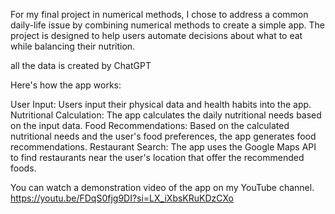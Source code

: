 For my final project in numerical methods, I chose to address a common daily-life issue by combining numerical methods to create a simple app. The project is designed to help users automate decisions about what to eat while balancing their nutrition.

all the data is created by ChatGPT

Here's how the app works:

User Input: Users input their physical data and health habits into the app.
Nutritional Calculation: The app calculates the daily nutritional needs based on the input data.
Food Recommendations: Based on the calculated nutritional needs and the user's food preferences, the app generates food recommendations.
Restaurant Search: The app uses the Google Maps API to find restaurants near the user's location that offer the recommended foods.

You can watch a demonstration video of the app on my YouTube channel.
https://youtu.be/FDqS0fjg9DI?si=LX_iXbsKRuKDzCXo
